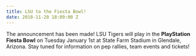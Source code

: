 ```yaml
---
title: LSU to the Fiesta Bowl!
date: 2018-11-20 18:09:00 Z
---
```


The announcement has been made! LSU Tigers will play in the **PlayStation Fiesta Bowl** on Tuesday January 1st at State Farm Stadium in Glendale, Arizona. Stay tuned for information on pep rallies, team events and tickets!   